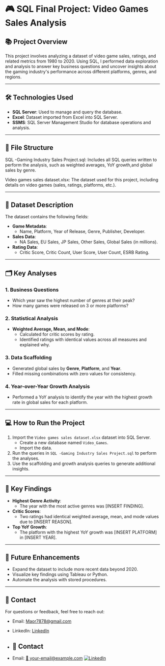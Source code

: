 # 🎮 SQL Final Project: Video Games Sales Analysis

## 📚 Project Overview
This project involves analyzing a dataset of video game sales, ratings, and related metrics from 1980 to 2020. Using SQL, I performed data exploration and analysis to answer key business questions and uncover insights about the gaming industry's performance across different platforms, genres, and regions.

---

## 🛠️ Technologies Used
- **SQL Server**: Used to manage and query the database.
- **Excel**: Dataset imported from Excel into SQL Server.
- **SSMS**: SQL Server Management Studio for database operations and analysis.

---

## 📂 File Structure
SQL -Gaming Industry Sales Project.sql: Includes all SQL queries written to perform the analysis, such as weighted averages, YoY growth,and global sales by genre.

Video games sales dataset.xlsx: The dataset used for this project, including details on video games (sales, ratings, platforms, etc.).

---

## 🧩 Dataset Description
The dataset contains the following fields:
- **Game Metadata**:
  - Name, Platform, Year of Release, Genre, Publisher, Developer.
- **Sales Data**:
  - NA Sales, EU Sales, JP Sales, Other Sales, Global Sales (in millions).
- **Rating Data**:
  - Critic Score, Critic Count, User Score, User Count, ESRB Rating.

---

## 🗂️ Key Analyses
### 1. Business Questions
- Which year saw the highest number of genres at their peak?
- How many games were released on 3 or more platforms?

### 2. Statistical Analysis
- **Weighted Average, Mean, and Mode**:
  - Calculated for critic scores by rating.
  - Identified ratings with identical values across all measures and explained why.

### 3. Data Scaffolding
- Generated global sales by **Genre**, **Platform**, and **Year**.
- Filled missing combinations with zero values for consistency.

### 4. Year-over-Year Growth Analysis
- Performed a YoY analysis to identify the year with the highest growth rate in global sales for each platform.

---

## 💻 How to Run the Project
1. Import the `Video games sales dataset.xlsx` dataset into SQL Server.
   - Create a new database named `Video_Games`.
   - Import the data.
2. Run the queries in `SQL -Gaming Industry Sales Project.sql` to perform the analyses.
3. Use the scaffolding and growth analysis queries to generate additional insights.

---

## 🔑 Key Findings
- **Highest Genre Activity**:
  - The year with the most active genres was [INSERT FINDING].
- **Critic Scores**:
  - Two ratings had identical weighted average, mean, and mode values due to [INSERT REASON].
- **Top YoY Growth**:
  - The platform with the highest YoY growth was [INSERT PLATFORM] in [INSERT YEAR].

---

## 🚀 Future Enhancements
- Expand the dataset to include more recent data beyond 2020.
- Visualize key findings using Tableau or Python.
- Automate the analysis with stored procedures.

---

## 📧 Contact
For questions or feedback, feel free to reach out:
- Email: [Maor7878@gmail.com](mailto:Maor7878@gmail.com)
- LinkedIn: [LinkedIn](https://www.linkedin.com/in/maor-barel-a823a3288/)

- ## 📧 Contact
- Email: <a href="mailto:your-email@example.com">📧 your-email@example.com</a>
[![LinkedIn](https://img.shields.io/badge/-LinkedIn-blue?style=flat-square&logo=linkedin&logoColor=white)](https://www.linkedin.com/in/maor-barel-a823a3288/)




